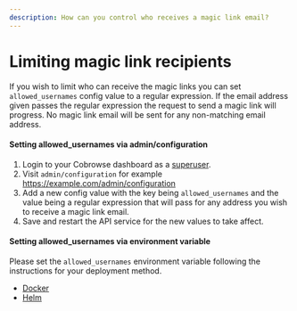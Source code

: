 ```yaml
---
description: How can you control who receives a magic link email?
---
```


# Limiting magic link recipients

If you wish to limit who can receive the magic links you can set `allowed_usernames` config value to a regular expression. If the email address given passes the regular expression the request to send a magic link will progress. No magic link email will be sent for any non-matching email address.

#### Setting allowed\_usernames via admin/configuration

1. Login to your Cobrowse dashboard as a [superuser](adding-a-superuser.md).
2. Visit `admin/configuration` for example https://example.com/admin/configuration
3. Add a new config value with the key being `allowed_usernames` and the value being a regular expression that will pass for any address you wish to receive a magic link email.
4. Save and restart the API service for the new values to take affect.

#### Setting allowed\_usernames via environment variable

Please set the `allowed_usernames` environment variable following the instructions for your deployment method.

* [Docker](https://docs.cobrowse.io/enterprise-self-hosting/docker-compose#customize-the-configuration)
* [Helm](https://docs.cobrowse.io/enterprise-self-hosting/helm#common-parameters)

